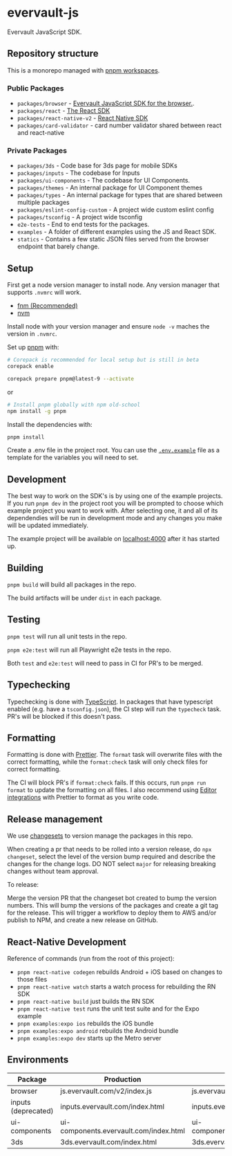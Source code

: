 # evervault-js

Evervault JavaScript SDK.

## Repository structure

This is a monorepo managed with [pnpm workspaces](https://pnpm.io/workspaces).

### Public Packages

- `packages/browser` - [Evervault JavaScript SDK for the browser.](https://docs.evervault.com/sdks/javascript).
- `packages/react` - [The React SDK](https://docs.evervault.com/sdks/reactjs)
- `packages/react-native-v2` - [React Native SDK](https://docs.evervault.com/sdks/react-native)
- `packages/card-validator` - card number validator shared between react and react-native

### Private Packages

- `packages/3ds` - Code base for 3ds page for mobile SDKs
- `packages/inputs` - The codebase for Inputs
- `packages/ui-components` - The codebase for UI Components.
- `packages/themes` - An internal package for UI Component themes
- `packages/types` - An internal package for types that are shared between multiple packages
- `packages/eslint-config-custom` - A project wide custom eslint config
- `packages/tsconfig` - A project wide tsconfig
- `e2e-tests` - End to end tests for the packages.
- `examples` - A folder of different examples using the JS and React SDK.
- `statics` - Contains a few static JSON files served from the browser endpoint that barely change.

## Setup

First get a node version manager to install node. Any version manager that supports `.nvmrc` will work.

- [fnm (Recommended)](https://github.com/Schniz/fnm)
- [nvm](https://github.com/nvm-sh/nvm)

Install node with your version manager and ensure `node -v` maches the version in `.nvmrc`.

Set up [pnpm](https://pnpm.io/) with:

```bash
# Corepack is recommended for local setup but is still in beta
corepack enable

corepack prepare pnpm@latest-9 --activate
```

or

```bash
# Install pnpm globally with npm old-school
npm install -g pnpm
```

Install the dependencies with:

```bash
pnpm install
```

Create a .env file in the project root. You can use the [`.env.example`](.env.example) file as a template for the variables you will need to set.

## Development

The best way to work on the SDK's is by using one of the example projects. If you run `pnpm dev` in the project root you will be prompted to choose which example project you want to work with. After selecting one, it and all of its dependendies will be run in development mode and any changes you make will be updated immediately.

The example project will be available on [localhost:4000](https://localhost:4000) after it has started up.

## Building

`pnpm build` will build all packages in the repo.

The build artifacts will be under `dist` in each package.

## Testing

`pnpm test` will run all unit tests in the repo.

`pnpm e2e:test` will run all Playwright e2e tests in the repo.

Both `test` and `e2e:test` will need to pass in CI for PR's to be merged.

## Typechecking

Typechecking is done with [TypeScript](https://www.typescriptlang.org/). In packages that have typescript enabled (e.g. have a `tsconfig.json`), the CI step will run the `typecheck` task. PR's will be blocked if this doesn't pass.

## Formatting

Formatting is done with [Prettier](https://prettier.io). The `format` task will overwrite files with the correct formatting, while the `format:check` task will only check files for correct formatting.

The CI will block PR's if `format:check` fails. If this occurs, run `pnpm run format` to update the formatting on all files. I also recommend using [Editor integrations](https://prettier.io/docs/en/editors.html) with Prettier to format as you write code.

## Release management

We use [changesets](https://github.com/changesets/changesets) to version manage the packages in this repo.

When creating a pr that needs to be rolled into a version release, do `npx changeset`, select the level of the version bump required and describe the changes for the change logs. DO NOT select `major` for releasing breaking changes without team approval.

To release:

Merge the version PR that the changeset bot created to bump the version numbers.
This will bump the versions of the packages and create a git tag for the release.
This will trigger a workflow to deploy them to AWS and/or publish to NPM, and create a new release on GitHub.

## React-Native Development

Reference of commands (run from the root of this project):
* `pnpm react-native codegen` rebuilds Android + iOS based on changes to those files
* `pnpm react-native watch` starts a watch process for rebuilding the RN SDK
* `pnpm react-native build` just builds the RN SDK
* `pnpm react-native test` runs the unit test suite
and for the Expo example
* `pnpm examples:expo ios` rebuilds the iOS bundle
* `pnpm examples:expo android` rebuilds the Android bundle
* `pnpm examples:expo dev` starts up the Metro server

## Environments

| Package             | Production                             | Staging                                |
| ------------------- | -------------------------------------- | -------------------------------------- |
| browser             | js.evervault.com/v2/index.js           | js.evervault.io/v2/index.js            |
| inputs (deprecated) | inputs.evervault.com/index.html        | inputs.evervault.io/index.html         |
| ui-components       | ui-components.evervault.com/index.html | ui-components.evervault.com/index.html |
| 3ds                 | 3ds.evervault.com/index.html           | 3ds.evervault.io/index.html            |
